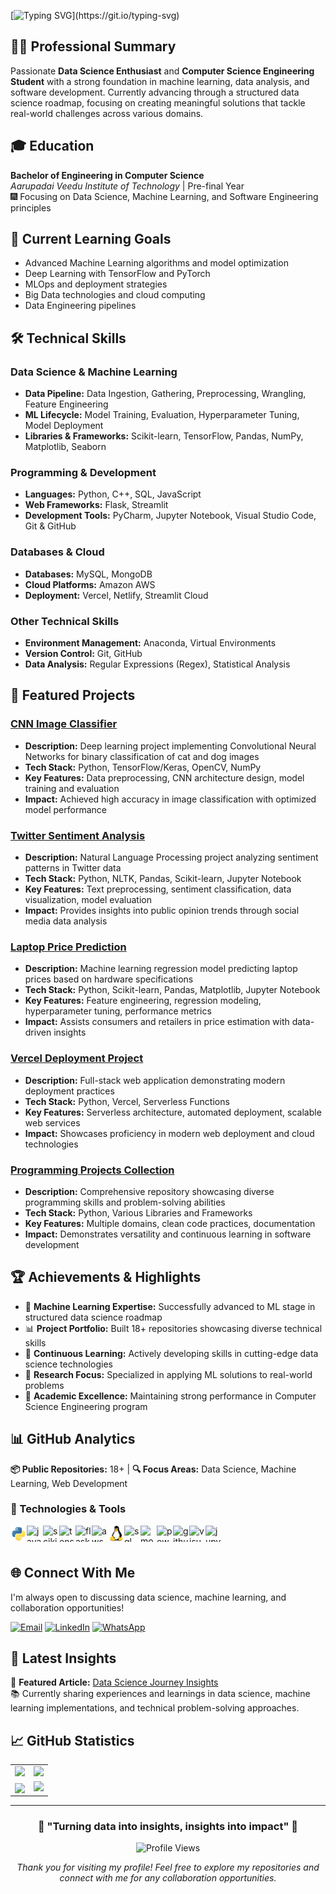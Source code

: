 [![Typing SVG](https://readme-typing-svg.demolab.com?font=Poppins&weight=600&size=24&pause=1000&color=F74C4C&width=435&lines=Hi+%F0%9F%91%8B%2C+I+am+Chandan+Malakar.)](https://git.io/typing-svg)

## 👨‍💻 Professional Summary

Passionate **Data Science Enthusiast** and **Computer Science Engineering Student** with a strong foundation in machine learning, data analysis, and software development. Currently advancing through a structured data science roadmap, focusing on creating meaningful solutions that tackle real-world challenges across various domains.

## 🎓 Education

**Bachelor of Engineering in Computer Science**  
*Aarupadai Veedu Institute of Technology* | Pre-final Year  
🎆 Focusing on Data Science, Machine Learning, and Software Engineering principles

## 🚀 Current Learning Goals

- Advanced Machine Learning algorithms and model optimization
- Deep Learning with TensorFlow and PyTorch
- MLOps and deployment strategies
- Big Data technologies and cloud computing
- Data Engineering pipelines

## 🛠️ Technical Skills

### **Data Science & Machine Learning**
- **Data Pipeline:** Data Ingestion, Gathering, Preprocessing, Wrangling, Feature Engineering
- **ML Lifecycle:** Model Training, Evaluation, Hyperparameter Tuning, Model Deployment
- **Libraries & Frameworks:** Scikit-learn, TensorFlow, Pandas, NumPy, Matplotlib, Seaborn

### **Programming & Development**
- **Languages:** Python, C++, SQL, JavaScript
- **Web Frameworks:** Flask, Streamlit
- **Development Tools:** PyCharm, Jupyter Notebook, Visual Studio Code, Git & GitHub

### **Databases & Cloud**
- **Databases:** MySQL, MongoDB
- **Cloud Platforms:** Amazon AWS
- **Deployment:** Vercel, Netlify, Streamlit Cloud

### **Other Technical Skills**
- **Environment Management:** Anaconda, Virtual Environments
- **Version Control:** Git, GitHub
- **Data Analysis:** Regular Expressions (Regex), Statistical Analysis 

## 🚀 Featured Projects

### **[CNN Image Classifier](https://github.com/askchandan/cnnClassifier)**
- **Description:** Deep learning project implementing Convolutional Neural Networks for binary classification of cat and dog images
- **Tech Stack:** Python, TensorFlow/Keras, OpenCV, NumPy
- **Key Features:** Data preprocessing, CNN architecture design, model training and evaluation
- **Impact:** Achieved high accuracy in image classification with optimized model performance

### **[Twitter Sentiment Analysis](https://github.com/askchandan/Twitter-Sentiment-Analysis)**
- **Description:** Natural Language Processing project analyzing sentiment patterns in Twitter data
- **Tech Stack:** Python, NLTK, Pandas, Scikit-learn, Jupyter Notebook
- **Key Features:** Text preprocessing, sentiment classification, data visualization, model evaluation
- **Impact:** Provides insights into public opinion trends through social media data analysis

### **[Laptop Price Prediction](https://github.com/askchandan/Laptop-Price-Prediction)**
- **Description:** Machine learning regression model predicting laptop prices based on hardware specifications
- **Tech Stack:** Python, Scikit-learn, Pandas, Matplotlib, Jupyter Notebook
- **Key Features:** Feature engineering, regression modeling, hyperparameter tuning, performance metrics
- **Impact:** Assists consumers and retailers in price estimation with data-driven insights

### **[Vercel Deployment Project](https://github.com/askchandan/pr-vercel)**
- **Description:** Full-stack web application demonstrating modern deployment practices
- **Tech Stack:** Python, Vercel, Serverless Functions
- **Key Features:** Serverless architecture, automated deployment, scalable web services
- **Impact:** Showcases proficiency in modern web deployment and cloud technologies

### **[Programming Projects Collection](https://github.com/askchandan/projects)**
- **Description:** Comprehensive repository showcasing diverse programming skills and problem-solving abilities
- **Tech Stack:** Python, Various Libraries and Frameworks
- **Key Features:** Multiple domains, clean code practices, documentation
- **Impact:** Demonstrates versatility and continuous learning in software development

## 🏆 Achievements & Highlights

- 🎯 **Machine Learning Expertise:** Successfully advanced to ML stage in structured data science roadmap
- 📊 **Project Portfolio:** Built 18+ repositories showcasing diverse technical skills
- 🧠 **Continuous Learning:** Actively developing skills in cutting-edge data science technologies
- 🔬 **Research Focus:** Specialized in applying ML solutions to real-world problems
- 🌟 **Academic Excellence:** Maintaining strong performance in Computer Science Engineering program

## 📊 GitHub Analytics

**📦 Public Repositories:** 18+ | **🔍 Focus Areas:** Data Science, Machine Learning, Web Development  


### 🧰 Technologies & Tools

<img align="left" src="https://raw.githubusercontent.com/devicons/devicon/master/icons/python/python-original.svg" alt="python" width="26px" height="26px"/>
<img align="left" src="https://www.vectorlogo.zone/logos/java/java-icon.svg" alt="java" width="26px" height="26px"/>
<img align="left" src="https://upload.wikimedia.org/wikipedia/commons/0/05/Scikit_learn_logo_small.svg" alt="scikit-learn" width="26px" height="26px"/>
<img align="left" src="https://www.vectorlogo.zone/logos/tensorflow/tensorflow-icon.svg" alt="tensorflow" width="26px" height="26px"/>
<img align="left" src="https://www.vectorlogo.zone/logos/pocoo_flask/pocoo_flask-icon.svg" alt="flask" width="26px" height="26px"/>
<img align="left" src="https://www.vectorlogo.zone/logos/amazon_aws/amazon_aws-icon.svg" alt="aws" width="26px" height="26px"/>
<img align="left" src="https://raw.githubusercontent.com/devicons/devicon/master/icons/linux/linux-original.svg" alt="linux" width="26px" height="26px"/>
<img align="left" src="https://cdn.jsdelivr.net/gh/devicons/devicon/icons/mysql/mysql-original.svg" alt="sql" width="26px" height="26px"/>
<img align="left" src="https://cdn.jsdelivr.net/gh/devicons/devicon/icons/mongodb/mongodb-original.svg" alt="mongodb" width="26px" height="26px"/>
<img align="left" src="https://www.vectorlogo.zone/logos/microsoft_powerbi/microsoft_powerbi-icon.svg" alt="power bi" width="26px" height="26px"/>
<img align="left" src="https://user-images.githubusercontent.com/3369400/139447912-e0f43f33-6d9f-45f8-be46-2df5bbc91289.png" alt="github" width="26px" height="26px"/>
<img align="left" src="https://cdn.jsdelivr.net/gh/devicons/devicon/icons/vscode/vscode-original.svg" alt="visual studio" width="26px" height="26px"/>
<img align="left" src="https://cdn.jsdelivr.net/gh/devicons/devicon/icons/jupyter/jupyter-original.svg" alt="jupyter" width="26px" height="26px"/>

<br />
<br />



## 🌐 Connect With Me

I'm always open to discussing data science, machine learning, and collaboration opportunities!

[![Email](https://img.shields.io/badge/-chandanmalakar7549@gmail.com-D14836?style=for-the-badge&logo=gmail&logoColor=white)](mailto:chandanmalakar7549@gmail.com)
[![LinkedIn](https://img.shields.io/badge/-Chandan_Malakar-0077B5?style=for-the-badge&logo=linkedin&logoColor=white)](https://www.linkedin.com/in/chandanmalakar/)
[![WhatsApp](https://img.shields.io/badge/-WhatsApp-25D366?style=for-the-badge&logo=whatsapp&logoColor=white)](https://wa.me/6209141001)

## 📝 Latest Insights

🔗 **Featured Article:** [Data Science Journey Insights](https://t.ly/ZlpIh)  
📚 Currently sharing experiences and learnings in data science, machine learning implementations, and technical problem-solving approaches.

<!-- GitHub Statistics and Visualizations --> 
## 📈 GitHub Statistics

<table>
  <tr>
    <td>
      <img src="http://github-profile-summary-cards.vercel.app/api/cards/profile-details?username=askchandan&theme=tokyonight"/>
    </td>
     <td>
      <img src="http://github-profile-summary-cards.vercel.app/api/cards/most-commit-language?username=askchandan&theme=tokyonight"/>
    </td>
  </tr>
  
  <tr>
      <td>
        <img align="center" src="https://github-readme-streak-stats.herokuapp.com/?user=askchandan&theme=tokyonight" />
    </td>
    <td>
       <img src="https://github-readme-stats.vercel.app/api/top-langs?username=askchandan&show_icons=true&locale=en&layout=compact&theme=tokyonight"/>
    </td>
  </tr>
  
</table>

---

<div align="center">

### 🌟 "Turning data into insights, insights into impact" 🌟

<img src="https://komarev.com/ghpvc/?username=askchandan&base=1000&label=Profile%20views&color=0e75b6&style=for-the-badge" alt="Profile Views" />

*Thank you for visiting my profile! Feel free to explore my repositories and connect with me for any collaboration opportunities.*

</div>

